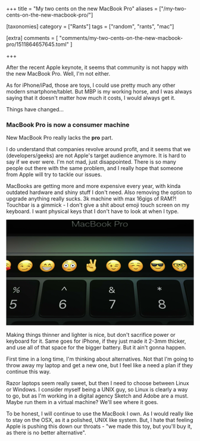 +++
title = "My two cents on the new MacBook Pro"
aliases = ["/my-two-cents-on-the-new-macbook-pro/"]

[taxonomies]
category = ["Rants"]
tags = ["random", "rants", "mac"]

[extra]
comments = [
  "comments/my-two-cents-on-the-new-macbook-pro/1511864657645.toml"
]

+++

After the recent Apple keynote, it seems that community is not happy with the new MacBook Pro.
Well, I'm not either.

As for iPhone/iPad, those are toys, I could use pretty much any other modern smartphone/tablet.
But MBP is my working horse, and I was always saying that
it doesn't matter how much it costs, I would always get it.

Things have changed...

<!-- more -->

### MacBook Pro is now a consumer machine

New MacBook Pro really lacks the **pro** part.

I do understand that companies revolve around profit,
and it seems that we (developers/geeks) are not Apple's target audience anymore.
It is hard to say if we ever were. I'm not mad, just disappointed.
There is so many people out there with the same problem,
and I really hope that someone from Apple will try to tackle our issues.

MacBooks are getting more and more expensive every year, with kinda outdated hardware
and shiny stuff I don't need. Also removing the option to upgrade anything really sucks.
3k machine with max 16gigs of RAM?!
Touchbar is a gimmick - I don't give a shit about emoji touch screen on my keyboard.
I want physical keys that I don't have to look at when I type.

![Emojis? Really?](/img/touchbar.png)

Making things thinner and lighter is nice, but don't sacrifice power or keyboard for it.
Same goes for iPhone, if they just made it 2-3mm thicker,
and use all of that space for the bigger battery.
But it ain't gonna happen.

First time in a long time, I'm thinking about alternatives.
Not that I'm going to throw away my laptop and get a new one,
but I feel like a need a plan if they continue this way.

Razor laptops seem really sweet, but then I need to choose between Linux or Windows.
I consider myself being a UNIX guy, so Linux is clearly a way to go,
but as I'm working in a digital agency Sketch and Adobe are a must.
Maybe run them in a virtual machine? We'll see where it goes.

To be honest, I will continue to use the MacBook I own.
As I would really like to stay on the OSX, as it a polished, UNIX like system.
But, I hate that feeling Apple is pushing this down our throats -
"we made this toy, but you'll buy it, as there is no better alternative".
